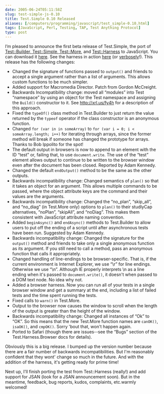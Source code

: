 ```yaml
--- 
date: 2005-06-24T05:11:58Z
slug: test-simple-js-0.10
title: Test.Simple 0.10 Released
aliases: [/computers/programming/javascript/test_simple-0.10.html]
tags: [JavaScript, Perl, Testing, TAP, Test Anything Protocol]
type: post
---
```


I’m pleased to announce the first beta release of Test.Simple, the port of
[Test::Builder, Test::Simple, Test::More], and [Test::Harness] to JavaScript.
You can download it [here]. See the harness in action [here][1] (or
[verbosely]!). This release has the following changes:

-   Changed the signature of functions passed to `output()` and friends to
    accept a single argument rather than a list of arguments. This allows custom
    functions to be much simpler.
-   Added support for Macromedia Director. Patch from Gordon McCreight.
-   Backwards Incompatibility change: moved all “modules” into Test “namespace”
    by using an object for the Test namespace and assigning the `Build()`
    constructor to it. See http://xrl.us/fy4h for a description of this
    approach.
-   Fixed the `typeOf()` class method in Test.Builder to just return the value
    returned by the `typeof` operator if the class constructor is an anonymous
    function.
-   Changed `for (var in in someArray)` to
    `for (var i = 0; i < someArray.length; i++)` for iterating through arrays,
    since the former method will break if someone has changed the prototype for
    arrays. Thanks to Bob Ippolito for the spot!
-   The default output in browsers is now to append to an element with the ID
    “test” or, failing that, to use `document.write`. The use of the “test”
    element allows output to continue to be written to the browser window even
    after the document has been closed. Reported by Adam Kennedy.
-   Changed the default `endOutput()` method to be the same as the other
    outputs.
-   Backwards incompatibility change: Changed semantics of `plan()` so that it
    takes an object for an argument. This allows multiple commands to be passed,
    where the object attribute keys are the command and their values are the
    arguments.
-   Backwards incompatibility change: Changed the “no\_plan”, “skip\_all”, and
    “no\_diag” (in Test.More only) options to `plan()` to their studlyCap
    alternatives, “noPlan”, “skipAll”, and “noDiag”. This makes them consistent
    with JavaScript attribute naming convention.
-   Added `beginAsync()` and `endAsync()` methods to Test.Builder to allow users
    to put off the ending of a script until after asynchronous tests have been
    run. Suggested by Adam Kennedy.
-   Backwards incompatibility change: Changed the signature for the `output()`
    method and friends to take only a single anonymous function as its argument.
    If you still need to call a method, pass an anonymous function that calls it
    appropriately.
-   Changed handling of line-endings to be browser-specific. That is, if the
    current environment is Internet Explorer, we use “\\r” for line endings.
    Otherwise we use “\\n”. Although IE properly interprets \\n as a line ending
    when it's passed to `document.write()`, it doesn't when passed to a DOM text
    node. No idea why not.
-   Added a browser harness. Now you can run all of your tests in a single
    browser window and get a summary at the end, including a list of failed
    tests and the time spent running the tests.
-   Fixed calls to `warn()` in Test.More.
-   Output to the browser now causes the window to scroll when the length of the
    output is greater than the height of the window.
-   Backwards incompatibility change: Changed all instances of “Ok” to “OK”. So
    this means that the new Test.More function names are `canOK()`, `isaOK()`,
    and `cmpOK()`. Sorry 'bout that, won't happen again.
-   Ported to Safari (though there are issues--see the “Bugs” section of the
    Test.Harness.Browser docs for details).

Obviously this is a big release. I bumped up the version number because there
are a fair number of backwards incompatibilities. But I'm reasonably confident
that they wont' change so much in the future. And with the addition of the
harness, it's getting ready for prime time!

Next up, I'll finish porting the test from Test::Harness (really!) and add
support for JSAN (look for a JSAN announcement soon). But in the meantime,
feedback, bug reports, kudos, complaints, etc.warmly welcomed!

  [Test::Builder, Test::Simple, Test::More]: http://search.cpan.org/dist/Test-Simple/
    "Test::Simple on CPAN"
  [Test::Harness]: http://search.cpan.org/dist/Test-Harness/
    "Test::Harness on CPAN"
  [here]: http://www.justatheory.com/downloads/Test.Simple-0.10.tar.gz
    "Download Test.Simple 0.10 Now!"
  [1]: http://www.justatheory.com/code/Test.Simple-0.10/tests/index.html
    "Run the Test.Simple 0.10 Test Suite now!"
  [verbosely]: http://www.justatheory.com/code/Test.Simple-0.10/tests/index.html?verbose=1
    "Run the Test.Simple 0.10 Tests verbosely!"
